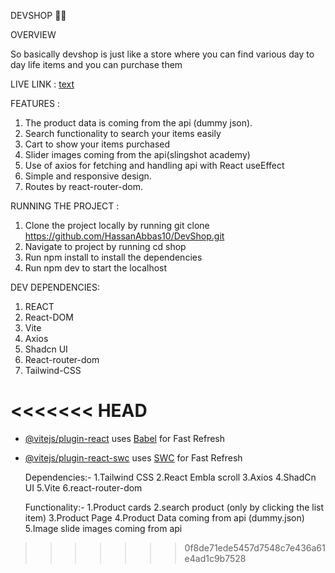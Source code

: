 DEVSHOP 🛒🎃

OVERVIEW

So basically devshop is just like a store where you can find various day to day life items and you  can purchase them

LIVE LINK : [text](https://dev-shop10.netlify.app/)

FEATURES :

1. The product data is coming from the api (dummy json).
2. Search functionality to search your items easily
3. Cart to show your items purchased
4. Slider images coming from the api(slingshot academy)
5. Use of axios for fetching and handling api with React useEffect
6. Simple and responsive design.
7. Routes by react-router-dom.

RUNNING THE PROJECT :

1. Clone the project locally by running  git clone https://github.com/HassanAbbas10/DevShop.git
2. Navigate to project by running cd shop
3. Run npm install to install the dependencies
4. Run npm dev to start the localhost

DEV DEPENDENCIES:
1. REACT
2. React-DOM
3. Vite
4. Axios
5. Shadcn UI
6. React-router-dom
7. Tailwind-CSS           

<<<<<<< HEAD
=======
- [@vitejs/plugin-react](https://github.com/vitejs/vite-plugin-react/blob/main/packages/plugin-react/README.md) uses [Babel](https://babeljs.io/) for Fast Refresh
- [@vitejs/plugin-react-swc](https://github.com/vitejs/vite-plugin-react-swc) uses [SWC](https://swc.rs/) for Fast Refresh

  Dependencies:-
  1.Tailwind CSS
  2.React Embla scroll
  3.Axios
  4.ShadCn UI
  5.Vite
  6.react-router-dom

  Functionality:- 
  1.Product cards
  2.search product (only by clicking the list item)
  3.Product Page
  4.Product Data coming from api (dummy.json)
  5.Image slide images coming from api
>>>>>>> 0f8de71ede5457d7548c7e436a61e4ad1c9b7528
